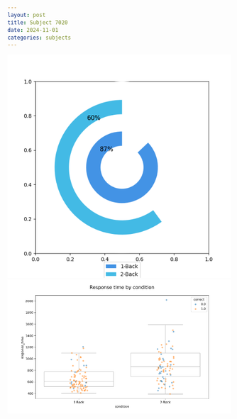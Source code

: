 ```yaml
---
layout: post
title: Subject 7020
date: 2024-11-01
categories: subjects
---
```


![](data/7020/run-1/7020_accuracy_by_condition.png)
![](data/7020/run-1/7020_response_time_by_condition.png)
